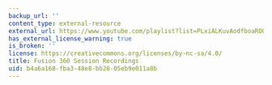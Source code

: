 ```yaml
---
backup_url: ''
content_type: external-resource
external_url: https://www.youtube.com/playlist?list=PLxiALKuvAodfboaROQrveakYydxY2DKEq
has_external_license_warning: true
is_broken: ''
license: https://creativecommons.org/licenses/by-nc-sa/4.0/
title: Fusion 360 Session Recordings
uid: b4a6a168-fba3-48e8-bb28-05eb9e011a8b
---
```

